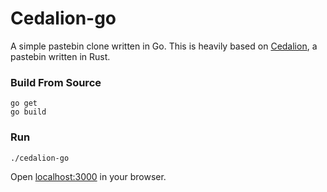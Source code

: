 # Cedalion-go

A simple pastebin clone written in Go.
This is heavily based on [Cedalion](https://github.com/nokaa/cedalion), a pastebin written in Rust.

### Build From Source
```
go get
go build
```

### Run
```
./cedalion-go
```

Open [localhost:3000](http://localhost:3000) in your browser.
